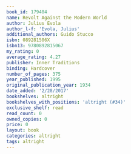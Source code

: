```yaml
---
book_id: 179404
name: Revolt Against the Modern World
author: Julius Evola
author_l-f: 'Evola, Julius'
additional_authors: Guido Stucco
isbn: 089281506X
isbn13: 9780892815067
my_rating: 0
average_rating: 4.27
publisher: Inner Traditions
binding: Hardcover
number_of_pages: 375
year_published: 1995
original_publication_year: 1934
date_added: '2/28/2017'
bookshelves: altright
bookshelves_with_positions: 'altright (#34)'
exclusive_shelf: read
read_count: 0
owned_copies: 0
price: 0
layout: book
categories: altright
tags: altright
---
```

